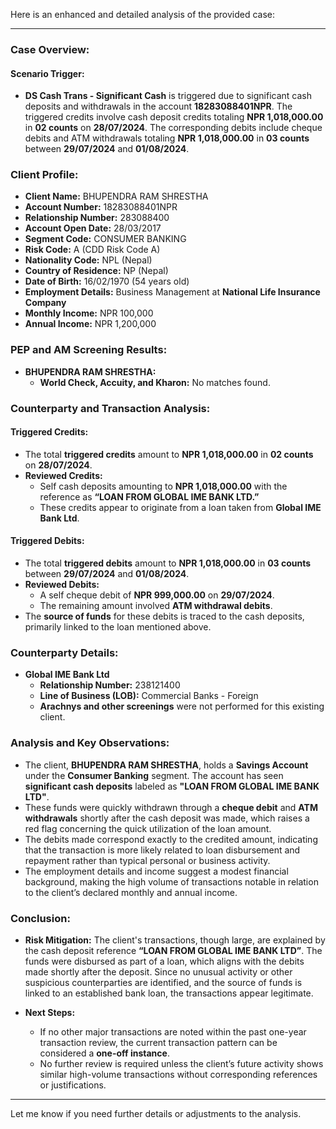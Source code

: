 Here is an enhanced and detailed analysis of the provided case:

---

### **Case Overview:**

#### **Scenario Trigger:**
- **DS Cash Trans - Significant Cash** is triggered due to significant cash deposits and withdrawals in the account **18283088401NPR**. The triggered credits involve cash deposit credits totaling **NPR 1,018,000.00** in **02 counts** on **28/07/2024**. The corresponding debits include cheque debits and ATM withdrawals totaling **NPR 1,018,000.00** in **03 counts** between **29/07/2024** and **01/08/2024**.

### **Client Profile:**

- **Client Name:** BHUPENDRA RAM SHRESTHA
- **Account Number:** 18283088401NPR
- **Relationship Number:** 283088400
- **Account Open Date:** 28/03/2017
- **Segment Code:** CONSUMER BANKING
- **Risk Code:** A (CDD Risk Code A)
- **Nationality Code:** NPL (Nepal)
- **Country of Residence:** NP (Nepal)
- **Date of Birth:** 16/02/1970 (54 years old)
- **Employment Details:** Business Management at **National Life Insurance Company**
- **Monthly Income:** NPR 100,000
- **Annual Income:** NPR 1,200,000

### **PEP and AM Screening Results:**
- **BHUPENDRA RAM SHRESTHA:**
  - **World Check, Accuity, and Kharon:** No matches found.
  
### **Counterparty and Transaction Analysis:**

#### **Triggered Credits:**
- The total **triggered credits** amount to **NPR 1,018,000.00** in **02 counts** on **28/07/2024**.
- **Reviewed Credits:** 
  - Self cash deposits amounting to **NPR 1,018,000.00** with the reference as **“LOAN FROM GLOBAL IME BANK LTD.”**
  - These credits appear to originate from a loan taken from **Global IME Bank Ltd**.

#### **Triggered Debits:**
- The total **triggered debits** amount to **NPR 1,018,000.00** in **03 counts** between **29/07/2024** and **01/08/2024**.
- **Reviewed Debits:**
  - A self cheque debit of **NPR 999,000.00** on **29/07/2024**.
  - The remaining amount involved **ATM withdrawal debits**.
- The **source of funds** for these debits is traced to the cash deposits, primarily linked to the loan mentioned above.

### **Counterparty Details:**
- **Global IME Bank Ltd**
  - **Relationship Number:** 238121400
  - **Line of Business (LOB):** Commercial Banks - Foreign
  - **Arachnys and other screenings** were not performed for this existing client.

### **Analysis and Key Observations:**
- The client, **BHUPENDRA RAM SHRESTHA**, holds a **Savings Account** under the **Consumer Banking** segment. The account has seen **significant cash deposits** labeled as **"LOAN FROM GLOBAL IME BANK LTD"**.
- These funds were quickly withdrawn through a **cheque debit** and **ATM withdrawals** shortly after the cash deposit was made, which raises a red flag concerning the quick utilization of the loan amount.
- The debits made correspond exactly to the credited amount, indicating that the transaction is more likely related to loan disbursement and repayment rather than typical personal or business activity.
- The employment details and income suggest a modest financial background, making the high volume of transactions notable in relation to the client’s declared monthly and annual income.
  
### **Conclusion:**
- **Risk Mitigation:** The client's transactions, though large, are explained by the cash deposit reference **“LOAN FROM GLOBAL IME BANK LTD”**. The funds were disbursed as part of a loan, which aligns with the debits made shortly after the deposit. Since no unusual activity or other suspicious counterparties are identified, and the source of funds is linked to an established bank loan, the transactions appear legitimate.
  
- **Next Steps:** 
  - If no other major transactions are noted within the past one-year transaction review, the current transaction pattern can be considered a **one-off instance**.
  - No further review is required unless the client’s future activity shows similar high-volume transactions without corresponding references or justifications.

---

Let me know if you need further details or adjustments to the analysis.
